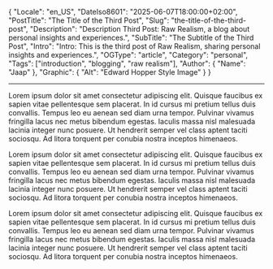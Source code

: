 {
  "Locale": "en_US",
  "DateIso8601": "2025-06-07T18:00:00+02:00",
  "PostTitle": "The Title of the Third Post",
  "Slug": "the-title-of-the-third-post",
  "Description": "Description Third Post: Raw Realism, a blog about personal insights and experiences.",
  "SubTitle": "The Subtitle of the Third Post",
  "Intro": "Intro: This is the third post of Raw Realism, sharing personal insights and experiences.",
  "OGType": "article",
  "Category": "personal",
  "Tags": ["introduction", "blogging", "raw realism"],
  "Author": {
    "Name": "Jaap"
  },
  "Graphic": {
    "Alt": "Edward Hopper Style Image"
  }
}

---

Lorem ipsum dolor sit amet consectetur adipiscing elit. Quisque faucibus ex sapien vitae pellentesque sem placerat. In id cursus mi pretium tellus duis convallis. Tempus leo eu aenean sed diam urna tempor. Pulvinar vivamus fringilla lacus nec metus bibendum egestas. Iaculis massa nisl malesuada lacinia integer nunc posuere. Ut hendrerit semper vel class aptent taciti sociosqu. Ad litora torquent per conubia nostra inceptos himenaeos.

Lorem ipsum dolor sit amet consectetur adipiscing elit. Quisque faucibus ex sapien vitae pellentesque sem placerat. In id cursus mi pretium tellus duis convallis. Tempus leo eu aenean sed diam urna tempor. Pulvinar vivamus fringilla lacus nec metus bibendum egestas. Iaculis massa nisl malesuada lacinia integer nunc posuere. Ut hendrerit semper vel class aptent taciti sociosqu. Ad litora torquent per conubia nostra inceptos himenaeos.

Lorem ipsum dolor sit amet consectetur adipiscing elit. Quisque faucibus ex sapien vitae pellentesque sem placerat. In id cursus mi pretium tellus duis convallis. Tempus leo eu aenean sed diam urna tempor. Pulvinar vivamus fringilla lacus nec metus bibendum egestas. Iaculis massa nisl malesuada lacinia integer nunc posuere. Ut hendrerit semper vel class aptent taciti sociosqu. Ad litora torquent per conubia nostra inceptos himenaeos.
